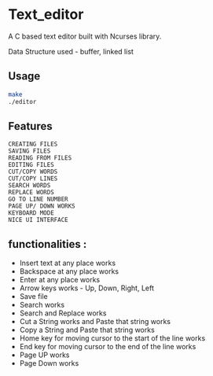 # Text_editor

A C based text editor built with Ncurses library.

Data Structure used - buffer, linked list

## Usage



```bash
make 
./editor
```

## Features
    CREATING FILES
    SAVING FILES
    READING FROM FILES
    EDITING FILES
    CUT/COPY WORDS
    CUT/COPY LINES
    SEARCH WORDS
    REPLACE WORDS
    GO TO LINE NUMBER
    PAGE UP/ DOWN WORKS
    KEYBOARD MODE
    NICE UI INTERFACE


## functionalities : 
 * Insert text at any place works
 * Backspace at any place works
 * Enter at any place works
 * Arrow keys works - Up, Down, Right, Left
 * Save file 
 * Search works
 * Search and Replace works
 * Cut a String works and Paste that string works
 * Copy a String and Paste that string works
 * Home key for moving cursor to the start of the line works
 * End key for moving cursor to the end of the line works
 * Page UP works
 * Page Down works 
